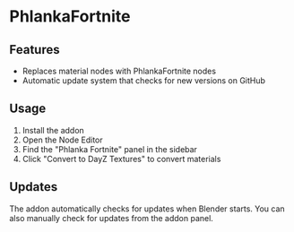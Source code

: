 # PhlankaFortnite

## Features
- Replaces material nodes with PhlankaFortnite nodes
- Automatic update system that checks for new versions on GitHub

## Usage
1. Install the addon
2. Open the Node Editor
3. Find the "Phlanka Fortnite" panel in the sidebar
4. Click "Convert to DayZ Textures" to convert materials

## Updates
The addon automatically checks for updates when Blender starts. You can also manually check for updates from the addon panel.
 
